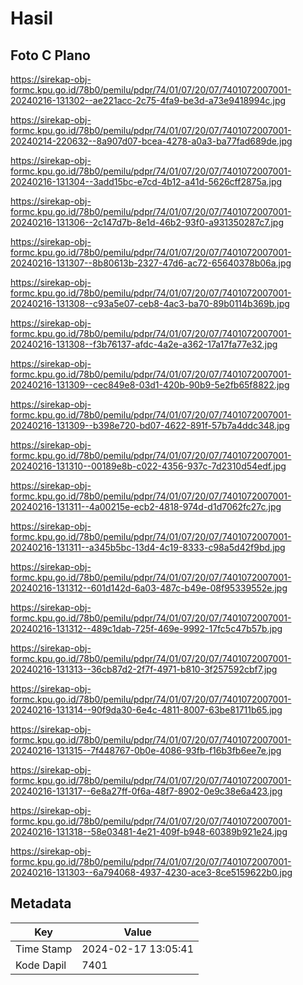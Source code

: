 # Hasil

## Foto C Plano

https://sirekap-obj-formc.kpu.go.id/78b0/pemilu/pdpr/74/01/07/20/07/7401072007001-20240216-131302--ae221acc-2c75-4fa9-be3d-a73e9418994c.jpg

https://sirekap-obj-formc.kpu.go.id/78b0/pemilu/pdpr/74/01/07/20/07/7401072007001-20240214-220632--8a907d07-bcea-4278-a0a3-ba77fad689de.jpg

https://sirekap-obj-formc.kpu.go.id/78b0/pemilu/pdpr/74/01/07/20/07/7401072007001-20240216-131304--3add15bc-e7cd-4b12-a41d-5626cff2875a.jpg

https://sirekap-obj-formc.kpu.go.id/78b0/pemilu/pdpr/74/01/07/20/07/7401072007001-20240216-131306--2c147d7b-8e1d-46b2-93f0-a931350287c7.jpg

https://sirekap-obj-formc.kpu.go.id/78b0/pemilu/pdpr/74/01/07/20/07/7401072007001-20240216-131307--8b80613b-2327-47d6-ac72-65640378b06a.jpg

https://sirekap-obj-formc.kpu.go.id/78b0/pemilu/pdpr/74/01/07/20/07/7401072007001-20240216-131308--c93a5e07-ceb8-4ac3-ba70-89b0114b369b.jpg

https://sirekap-obj-formc.kpu.go.id/78b0/pemilu/pdpr/74/01/07/20/07/7401072007001-20240216-131308--f3b76137-afdc-4a2e-a362-17a17fa77e32.jpg

https://sirekap-obj-formc.kpu.go.id/78b0/pemilu/pdpr/74/01/07/20/07/7401072007001-20240216-131309--cec849e8-03d1-420b-90b9-5e2fb65f8822.jpg

https://sirekap-obj-formc.kpu.go.id/78b0/pemilu/pdpr/74/01/07/20/07/7401072007001-20240216-131309--b398e720-bd07-4622-891f-57b7a4ddc348.jpg

https://sirekap-obj-formc.kpu.go.id/78b0/pemilu/pdpr/74/01/07/20/07/7401072007001-20240216-131310--00189e8b-c022-4356-937c-7d2310d54edf.jpg

https://sirekap-obj-formc.kpu.go.id/78b0/pemilu/pdpr/74/01/07/20/07/7401072007001-20240216-131311--4a00215e-ecb2-4818-974d-d1d7062fc27c.jpg

https://sirekap-obj-formc.kpu.go.id/78b0/pemilu/pdpr/74/01/07/20/07/7401072007001-20240216-131311--a345b5bc-13d4-4c19-8333-c98a5d42f9bd.jpg

https://sirekap-obj-formc.kpu.go.id/78b0/pemilu/pdpr/74/01/07/20/07/7401072007001-20240216-131312--601d142d-6a03-487c-b49e-08f95339552e.jpg

https://sirekap-obj-formc.kpu.go.id/78b0/pemilu/pdpr/74/01/07/20/07/7401072007001-20240216-131312--489c1dab-725f-469e-9992-17fc5c47b57b.jpg

https://sirekap-obj-formc.kpu.go.id/78b0/pemilu/pdpr/74/01/07/20/07/7401072007001-20240216-131313--36cb87d2-2f7f-4971-b810-3f257592cbf7.jpg

https://sirekap-obj-formc.kpu.go.id/78b0/pemilu/pdpr/74/01/07/20/07/7401072007001-20240216-131314--90f9da30-6e4c-4811-8007-63be81711b65.jpg

https://sirekap-obj-formc.kpu.go.id/78b0/pemilu/pdpr/74/01/07/20/07/7401072007001-20240216-131315--7f448767-0b0e-4086-93fb-f16b3fb6ee7e.jpg

https://sirekap-obj-formc.kpu.go.id/78b0/pemilu/pdpr/74/01/07/20/07/7401072007001-20240216-131317--6e8a27ff-0f6a-48f7-8902-0e9c38e6a423.jpg

https://sirekap-obj-formc.kpu.go.id/78b0/pemilu/pdpr/74/01/07/20/07/7401072007001-20240216-131318--58e03481-4e21-409f-b948-60389b921e24.jpg

https://sirekap-obj-formc.kpu.go.id/78b0/pemilu/pdpr/74/01/07/20/07/7401072007001-20240216-131303--6a794068-4937-4230-ace3-8ce5159622b0.jpg


## Metadata

| Key        | Value               |
| ---------- | ------------------- |
| Time Stamp | 2024-02-17 13:05:41 |
| Kode Dapil | 7401                |




